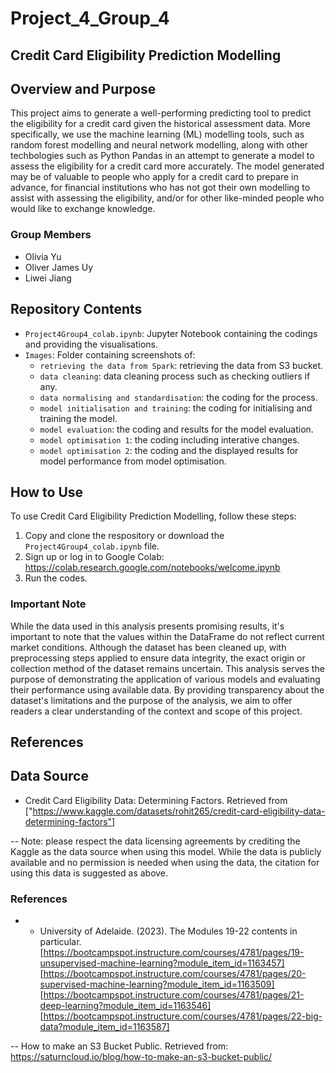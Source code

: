# Project_4_Group_4

## Credit Card Eligibility Prediction Modelling

## Overview and Purpose
 This project aims to generate a well-performing predicting tool to predict the eligibility for a credit card given the historical assessment data. More specifically, we use the machine learning (ML) modelling tools, such as random forest modelling and neural network modelling, along with other techbologies such as Python Pandas in an attempt to generate a model to assess the eligibility for a credit card more accurately. The model generated may be of valuable to people who apply for a credit card to prepare in advance, for financial institutions who has not got their own modelling to assist with assessing the eligibility, and/or for other like-minded people who would like to exchange knowledge. 

### Group Members
-    Olivia Yu
-    Oliver James Uy
-    Liwei Jiang

## Repository Contents
-   `Project4Group4_colab.ipynb`: Jupyter Notebook containing the codings and providing the visualisations.
-   `Images`: Folder containing screenshots of:
    -   `retrieving the data from Spark`: retrieving the data from S3 bucket.
    -   `data cleaning`: data cleaning process such as checking outliers if any.
    -   `data normalising and standardisation`: the coding for the process.
    -   `model initialisation and training`: the coding for initialising and training the model.
    -   `model evaluation`: the coding and results for the model evaluation.
    -   `model optimisation 1`: the coding including interative changes.
    -   `model optimisation 2`: the coding and the displayed results for model performance from model optimisation.

## How to Use
To use Credit Card Eligibility Prediction Modelling, follow these steps:
1. Copy and clone the respository or download the `Project4Group4_colab.ipynb` file.
2. Sign up or log in to Google Colab: https://colab.research.google.com/notebooks/welcome.ipynb
3. Run the codes.

### Important Note

While the data used in this analysis presents promising results, it's important to note that the values within the DataFrame do not reflect current market conditions. Although the dataset has been cleaned up, with preprocessing steps applied to ensure data integrity, the exact origin or collection method of the dataset remains uncertain. This analysis serves the purpose of demonstrating the application of various models and evaluating their performance using available data. By providing transparency about the dataset's limitations and the purpose of the analysis, we aim to offer readers a clear understanding of the context and scope of this project.


## References

## Data Source

* Credit Card Eligibility Data: Determining Factors. Retrieved from ["https://www.kaggle.com/datasets/rohit265/credit-card-eligibility-data-determining-factors"]

-- Note: please respect the data licensing agreements by crediting the Kaggle as the data source when using this model. While the data is publicly available and no permission is needed when using the data, the citation for using this data is suggested as above.


### References
- -   University of Adelaide. (2023). The Modules 19-22 contents in particular.
[https://bootcampspot.instructure.com/courses/4781/pages/19-unsupervised-machine-learning?module_item_id=1163457]
[https://bootcampspot.instructure.com/courses/4781/pages/20-supervised-machine-learning?module_item_id=1163509]
[https://bootcampspot.instructure.com/courses/4781/pages/21-deep-learning?module_item_id=1163546]
[https://bootcampspot.instructure.com/courses/4781/pages/22-big-data?module_item_id=1163587]

-- How to make an S3 Bucket Public. Retrieved from: https://saturncloud.io/blog/how-to-make-an-s3-bucket-public/

